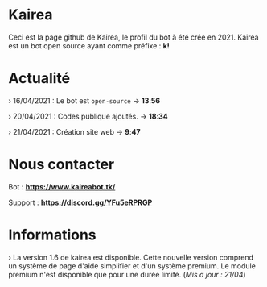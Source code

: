 # Kairea 
Ceci est la page github de Kairea,
le profil du bot à été crée en 2021. Kairea est un bot open source ayant comme préfixe : **k!**

# Actualité 
› 16/04/2021 : Le bot est `open-source`
    → **13**:**56**

› 20/04/2021 : Codes publique ajoutés.
    → **18**:**34**

› 21/04/2021 : Création site web
    → **9**:**47**

# Nous contacter 

Bot : **https://www.kaireabot.tk/** 

Support : **https://discord.gg/YFu5eRPRGP**

# Informations 
› La version 1.6 de kairea est disponible. Cette nouvelle version comprend un système de page d'aide simplifier et d'un système premium. Le module premium n'est disponible que pour une durée limité. (*Mis a jour : 21/04*)


